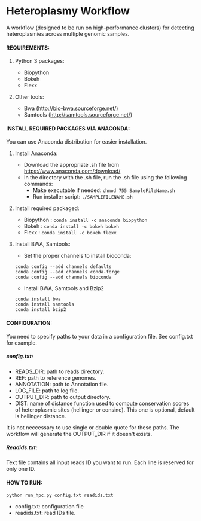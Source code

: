 # Heteroplasmy Workflow

A workflow (designed to be run on high-performance clusters) for detecting heteroplasmies across multiple genomic samples.

#### REQUIREMENTS:
1. Python 3 packages:
	- Biopython
	- Bokeh
	- Flexx

2. Other tools:
	- Bwa (http://bio-bwa.sourceforge.net/)
	- Samtools (http://samtools.sourceforge.net/)

#### INSTALL REQUIRED PACKAGES VIA ANACONDA:

You can use Anaconda distribution for easier installation.

1. Install Anaconda:

	- Download the appropriate .sh file from https://www.anaconda.com/download/
	- In the directory with the .sh file, run the .sh file using the following commands:
		- Make executable if needed:  ```chmod 755 SampleFileName.sh```
		- Run installer script: ```./SAMPLEFILENAME.sh```

2. Install required packaged:
	- Biopython : ```conda install -c anaconda biopython```
	- Bokeh : ```conda install -c bokeh bokeh```
	- Flexx : ```conda install -c bokeh flexx```

3. Install BWA, Samtools:
	- Set the proper channels to install bioconda:

	```
	conda config --add channels defaults
	conda config --add channels conda-forge
	conda config --add channels bioconda
	```

	- Install BWA, Samtools and Bzip2
	```
	conda install bwa
	conda install samtools
	conda install bzip2
	```

#### CONFIGURATION: 
You need to specify paths to your data in a configuration file. See config.txt for example.

##### config.txt:
- READS_DIR: path to reads directory.
- REF: path to reference genomes.
- ANNOTATION: path to Annotation file.
- LOG_FILE: path to log file.
- OUTPUT_DIR: path to output directory.
- DIST: name of distance function used to compute conservation scores of heteroplasmic sites (hellinger or consine). This one is optional, default is hellinger distance.

It is not neccessary to use single or double quote for these paths. The workflow will generate the OUTPUT_DIR if it doesn't exists.

##### Readids.txt:
Text file contains all input reads ID you want to run. Each line is reserved for only one ID.


#### HOW TO RUN:

```python run_hpc.py config.txt readids.txt```

- config.txt: configuration file
- readids.txt: read IDs file.


